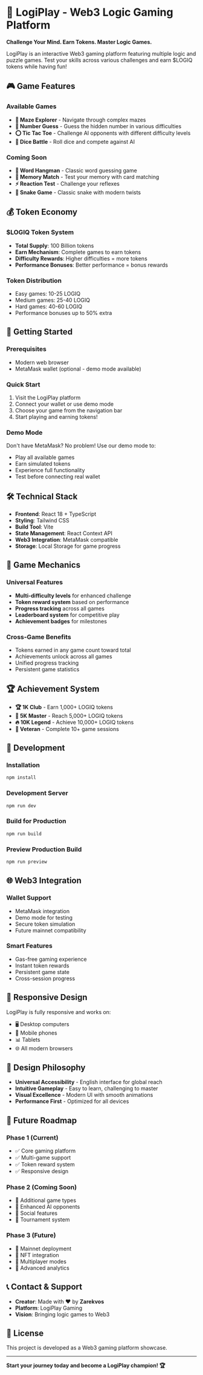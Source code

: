 # 🧠 LogiPlay - Web3 Logic Gaming Platform

**Challenge Your Mind. Earn Tokens. Master Logic Games.**

LogiPlay is an interactive Web3 gaming platform featuring multiple logic and puzzle games. Test your skills across various challenges and earn $LOGIQ tokens while having fun!

## 🎮 Game Features

### Available Games
- **🗿 Maze Explorer** - Navigate through complex mazes
- **🎯 Number Guess** - Guess the hidden number in various difficulties
- **⭕ Tic Tac Toe** - Challenge AI opponents with different difficulty levels
- **🎲 Dice Battle** - Roll dice and compete against AI

### Coming Soon
- **🎪 Word Hangman** - Classic word guessing game
- **🧠 Memory Match** - Test your memory with card matching
- **⚡ Reaction Test** - Challenge your reflexes
- **🐍 Snake Game** - Classic snake with modern twists

## 💰 Token Economy

### $LOGIQ Token System
- **Total Supply**: 100 Billion tokens
- **Earn Mechanism**: Complete games to earn tokens
- **Difficulty Rewards**: Higher difficulties = more tokens
- **Performance Bonuses**: Better performance = bonus rewards

### Token Distribution
- Easy games: 10-25 LOGIQ
- Medium games: 25-40 LOGIQ  
- Hard games: 40-60 LOGIQ
- Performance bonuses up to 50% extra

## 🚀 Getting Started

### Prerequisites
- Modern web browser
- MetaMask wallet (optional - demo mode available)

### Quick Start
1. Visit the LogiPlay platform
2. Connect your wallet or use demo mode
3. Choose your game from the navigation bar
4. Start playing and earning tokens!

### Demo Mode
Don't have MetaMask? No problem! Use our demo mode to:
- Play all available games
- Earn simulated tokens
- Experience full functionality
- Test before connecting real wallet

## 🛠 Technical Stack

- **Frontend**: React 18 + TypeScript
- **Styling**: Tailwind CSS
- **Build Tool**: Vite
- **State Management**: React Context API
- **Web3 Integration**: MetaMask compatible
- **Storage**: Local Storage for game progress

## 🎯 Game Mechanics

### Universal Features
- **Multi-difficulty levels** for enhanced challenge
- **Token reward system** based on performance
- **Progress tracking** across all games
- **Leaderboard system** for competitive play
- **Achievement badges** for milestones

### Cross-Game Benefits
- Tokens earned in any game count toward total
- Achievements unlock across all games
- Unified progress tracking
- Persistent game statistics

## 🏆 Achievement System

- **🏆 1K Club** - Earn 1,000+ LOGIQ tokens
- **💎 5K Master** - Reach 5,000+ LOGIQ tokens
- **🔥 10K Legend** - Achieve 10,000+ LOGIQ tokens
- **🎯 Veteran** - Complete 10+ game sessions

## 🔧 Development

### Installation
```bash
npm install
```

### Development Server
```bash
npm run dev
```

### Build for Production
```bash
npm run build
```

### Preview Production Build
```bash
npm run preview
```

## 🌐 Web3 Integration

### Wallet Support
- MetaMask integration
- Demo mode for testing
- Secure token simulation
- Future mainnet compatibility

### Smart Features
- Gas-free gaming experience
- Instant token rewards
- Persistent game state
- Cross-session progress

## 📱 Responsive Design

LogiPlay is fully responsive and works on:
- 🖥️ Desktop computers
- 📱 Mobile phones
- 📊 Tablets
- 🌐 All modern browsers

## 🎨 Design Philosophy

- **Universal Accessibility** - English interface for global reach
- **Intuitive Gameplay** - Easy to learn, challenging to master
- **Visual Excellence** - Modern UI with smooth animations
- **Performance First** - Optimized for all devices

## 🔮 Future Roadmap

### Phase 1 (Current)
- ✅ Core gaming platform
- ✅ Multi-game support
- ✅ Token reward system
- ✅ Responsive design

### Phase 2 (Coming Soon)
- 🔄 Additional game types
- 🔄 Enhanced AI opponents
- 🔄 Social features
- 🔄 Tournament system

### Phase 3 (Future)
- 🔮 Mainnet deployment
- 🔮 NFT integration
- 🔮 Multiplayer modes
- 🔮 Advanced analytics

## 📞 Contact & Support

- **Creator**: Made with ❤️ by **Zarekvos**
- **Platform**: LogiPlay Gaming
- **Vision**: Bringing logic games to Web3

## 📄 License

This project is developed as a Web3 gaming platform showcase.

---

**Start your journey today and become a LogiPlay champion! 🏆**
